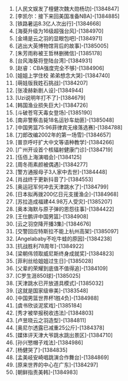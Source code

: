 
1. [人民文娱发了檀健次魏大勋杨玏]-[1384847]
1. [李凯尔：接下来回美国准备NBA]-[1384885]
1. [铁路暑运8.3亿人次出行]-[1384668]
1. [海葵升级为16级超强台风]-[1384970]
1. [金靖是云之羽的显眼包吧]-[1384971]
1. [逃出大英博物馆背后的故事]-[1385005]
1. [朱芳雨称被王哲林删微信]-[1385178]
1. [台风海葵将登陆台湾]-[1384931]
1. [赵睿：CBA强度完全不够]-[1384906]
1. [姐姐上学住校 弟弟想念大哭]-[1384740]
1. [萌娃版我姓石挑战]-[1384207]
1. [张凌赫新剧人设]-[1384944]
1. [Uzi说明年打不了]-[1384679]
1. [韩国渔业损失巨大]-[1384726]
1. [斗破苍穹天毒女登场]-[1385190]
1. [南非警察击毙18名运钞车劫匪]-[1385048]
1. [中国男篮75:96菲律宾无缘落选赛]-[1384788]
1. [刀郎改编2002年的第一场雪]-[1384657]
1. [普京呼吁扩大中文等语种教学]-[1384266]
1. [广州开设首个核辐射健康门诊]-[1384719]
1. [伍佰上海演唱会]-[1384125]
1. [周冬雨素颜被偶遇]-[1384277]
1. [警方通报母子3人家中去世]-[1384448]
1. [肖战终于更新抖音了]-[1384553]
1. [奥运冠军何冲去天津跳水了]-[1384799]
1. [日本拟再拨200亿日元支援渔企]-[1384968]
1. [苏拉造成福建44.98万人受灾]-[1385207]
1. [奥本海默与原子弹的恩怨往事]-[1384422]
1. [王仕鹏评中国男篮]-[1384908]
1. [云之羽空降开播3集]-[1384676]
1. [交警回应特斯拉不能上杭州高架]-[1385097]
1. [Angelababy不吃牛蛙的原因]-[1384238]
1. [抗战胜利78周年]-[1384922]
1. [梁朝伟领取威尼斯终身成就奖]-[1384823]
1. [菲利丝给姐姐过生日]-[1385028]
1. [父辈的荣耀到底值不值得追]-[1384109]
1. [C罗生涯850球]-[1385025]
1. [天津跳水已开放道具模式]-[1385032]
1. [这就是国家级审美]-[1383548]
1. [中国男篮世界杯1胜4负]-[1384988]
1. [虞书欣谈泥浆戏]-[1385184]
1. [秀才被举报税收违法]-[1384803]
1. [卢昱晓云之羽造型]-[1384811]
1. [奥尼尔透露已减重25公斤]-[1384378]
1. [媒体评天津大爷跳水跳出景区]-[1384710]
1. [孙兴慜帽子戏法]-[1384986]
1. [杨健哭了]-[1384835]
1. [孟美岐安崎唱跳演合作舞台]-[1384869]
1. [原来世界的中心在广东]-[1384297]
1. [朝鲜指责美韩]-[1384983]